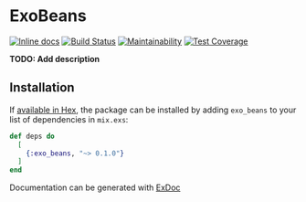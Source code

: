 # ExoBeans
[![Inline docs](http://inch-ci.org/github/tckb/exo_beans.svg)](http://inch-ci.org/github/tckb/exo_beans) [![Build Status](https://travis-ci.org/tckb/exo_beans.svg?branch=master)](https://travis-ci.org/tckb/exo_beans) [![Maintainability](https://api.codeclimate.com/v1/badges/0759c82dd6d5b65031fb/maintainability)](https://codeclimate.com/github/tckb/exo_beans/maintainability) [![Test Coverage](https://api.codeclimate.com/v1/badges/0759c82dd6d5b65031fb/test_coverage)](https://codeclimate.com/github/tckb/exo_beans/test_coverage)



**TODO: Add description**

## Installation

If [available in Hex](https://hex.pm/docs/publish), the package can be installed
by adding `exo_beans` to your list of dependencies in `mix.exs`:

```elixir
def deps do
  [
    {:exo_beans, "~> 0.1.0"}
  ]
end
```

Documentation can be generated with [ExDoc](https://github.com/elixir-lang/ex_doc)
